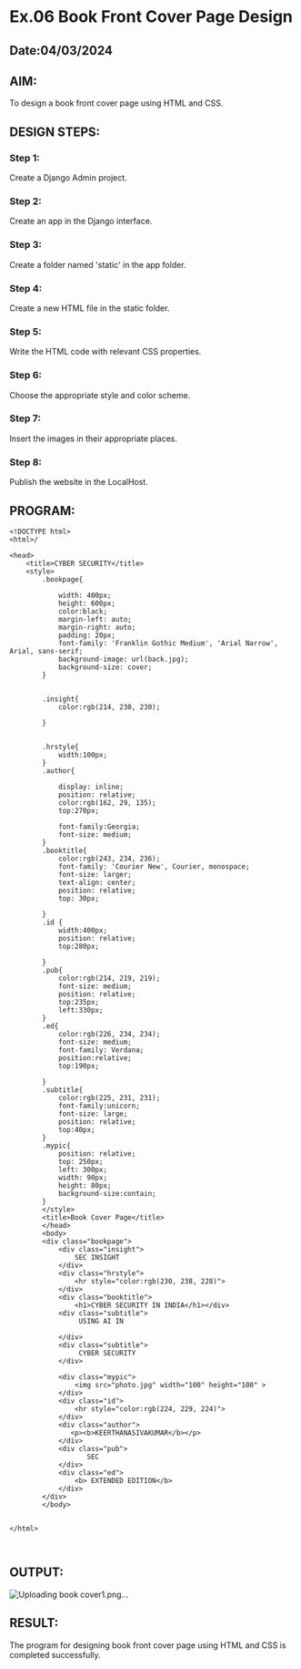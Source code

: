 # Ex.06 Book Front Cover Page Design
## Date:04/03/2024

## AIM:
To design a book front cover page using HTML and CSS.

## DESIGN STEPS:

### Step 1:
Create a Django Admin project.

### Step 2:
Create an app in the Django interface.

### Step 3:
Create a folder named 'static' in the app folder.

### Step 4:
Create a new HTML file in the static folder.

### Step 5:
Write the HTML code with relevant CSS properties.

### Step 6:
Choose the appropriate style and color scheme.

### Step 7:
Insert the images in their appropriate places.

### Step 8:
Publish the website in the LocalHost.

## PROGRAM:
```
<!DOCTYPE html>
<html>/

<head>
    <title>CYBER SECURITY</title>
    <style>
        .bookpage{

            width: 400px;
            height: 600px;
            color:black;
            margin-left: auto;
            margin-right: auto;
            padding: 20px;
            font-family: 'Franklin Gothic Medium', 'Arial Narrow', Arial, sans-serif;
            background-image: url(back.jpg);
            background-size: cover;
        }
            
        
        .insight{
            color:rgb(214, 230, 230);
        
        }
        
        
        .hrstyle{
            width:100px;
        }
        .author{
        
            display: inline;
            position: relative;
            color:rgb(162, 29, 135);
            top:270px;
            
            font-family:Georgia;
            font-size: medium;
        }
        .booktitle{
            color:rgb(243, 234, 236);
            font-family: 'Courier New', Courier, monospace;
            font-size: larger;
            text-align: center;
            position: relative;
            top: 30px;
        
        }
        .id {
            width:400px;
            position: relative;
            top:280px;
            
        }
        .pub{
            color:rgb(214, 219, 219);
            font-size: medium;
            position: relative;
            top:235px;
            left:330px;
        }
        .ed{
            color:rgb(226, 234, 234);
            font-size: medium;
            font-family: Verdana;
            position:relative;
            top:190px;
        
        }
        .subtitle{
            color:rgb(225, 231, 231);
            font-family:unicorn;
            font-size: large;
            position: relative;
            top:40px;
        }
        .mypic{
            position: relative;
            top: 250px;
            left: 300px;
            width: 90px;
            height: 80px;
            background-size:contain;
        }
        </style>
        <title>Book Cover Page</title>
        </head>
        <body>
        <div class="bookpage">
            <div class="insight">
                SEC INSIGHT
            </div>
            <div class="hrstyle">
                <hr style="color:rgb(230, 238, 228)">
            </div>
            <div class="booktitle">
                <h1>CYBER SECURITY IN INDIA</h1></div>
            <div class="subtitle">
                 USING AI IN 
                 
            </div>
            <div class="subtitle">
                 CYBER SECURITY
            </div>

            <div class="mypic">
                <img src="photo.jpg" width="100" height="100" >
            </div>
            <div class="id">
                <hr style="color:rgb(224, 229, 224)">
            </div>
            <div class="author">
               <p><b>KEERTHANASIVAKUMAR</b></p>
            </div>
            <div class="pub">
                   SEC
            </div>
            <div class="ed">
                <b> EXTENDED EDITION</b>
            </div>
        </div>
        </body>
        

</html>



```

## OUTPUT:
![Uploading book cover1.png…]()


## RESULT:
The program for designing book front cover page using HTML and CSS is completed successfully.
